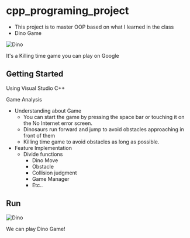 # cpp_programing_project
* This project is to master OOP based on what I learned in the class
* Dino Game

![Dino](https://user-images.githubusercontent.com/64954014/199042269-d36ba805-dd3a-4051-a98c-bdf7c04b9df7.PNG)

It's a Killing time game you can play on Google

## Getting Started
Using Visual Studio C++

Game Analysis
* Understanding about Game
  * You can start the game by pressing the space bar or touching it on the No Internet error screen.
  * Dinosaurs run forward and jump to avoid obstacles approaching in front of them
  * Killing time game to avoid obstacles as long as possible.
* Feature Implementation
  * Divide functions
    * Dino Move
    * Obstacle
    * Collision judgment
    * Game Manager
    * Etc..
    
 ## Run
 
![Dino](https://user-images.githubusercontent.com/64954014/199046479-360ff607-1cc0-4c59-b7a5-4fa6ab2d70e9.PNG)

We can play Dino Game!
